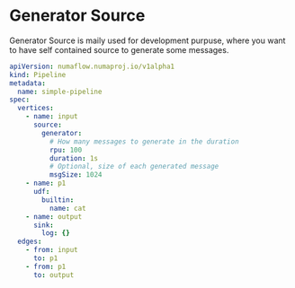 # Generator Source

Generator Source is maily used for development purpuse, where you want to have self contained source to generate some messages.

```yaml
apiVersion: numaflow.numaproj.io/v1alpha1
kind: Pipeline
metadata:
  name: simple-pipeline
spec:
  vertices:
    - name: input
      source:
        generator:
          # How many messages to generate in the duration
          rpu: 100
          duration: 1s
          # Optional, size of each generated message
          msgSize: 1024
    - name: p1
      udf:
        builtin:
          name: cat
    - name: output
      sink:
        log: {}
  edges:
    - from: input
      to: p1
    - from: p1
      to: output
```
